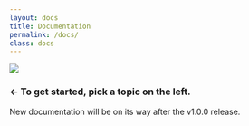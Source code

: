 ```yaml
---
layout: docs
title: Documentation
permalink: /docs/
class: docs
---
```


![](/assets/img/docs/home.jpg)

### ← To get started, pick a topic on the left.

New documentation will be on its way after the v1.0.0 release.

